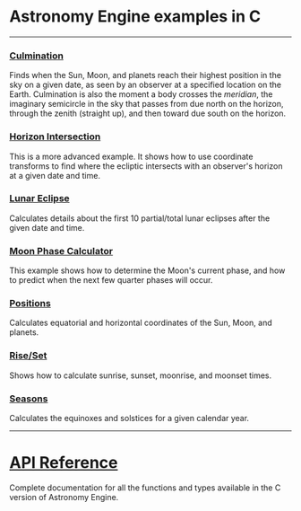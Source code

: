 # Astronomy Engine examples in C

---

### [Culmination](culminate.c)
Finds when the Sun, Moon, and planets reach their highest position in the sky on a given date,
as seen by an observer at a specified location on the Earth.
Culmination is also the moment a body crosses the *meridian*, the imaginary semicircle
in the sky that passes from due north on the horizon, through the zenith (straight up),
and then toward due south on the horizon.

### [Horizon Intersection](horizon.c)
This is a more advanced example. It shows how to use coordinate
transforms to find where the ecliptic intersects with an observer's
horizon at a given date and time.

### [Lunar Eclipse](lunar_eclipse.c)
Calculates details about the first 10 partial/total lunar eclipses
after the given date and time.

### [Moon Phase Calculator](moonphase.c)
This example shows how to determine the Moon's current phase,
and how to predict when the next few quarter phases will occur.

### [Positions](positions.c)
Calculates equatorial and horizontal coordinates of the Sun, Moon, and planets.

### [Rise/Set](riseset.c)
Shows how to calculate sunrise, sunset, moonrise, and moonset times.

### [Seasons](seasons.c)
Calculates the equinoxes and solstices for a given calendar year.

---

# [API Reference](../../source/c/)
Complete documentation for all the functions and types available
in the C version of Astronomy Engine.
